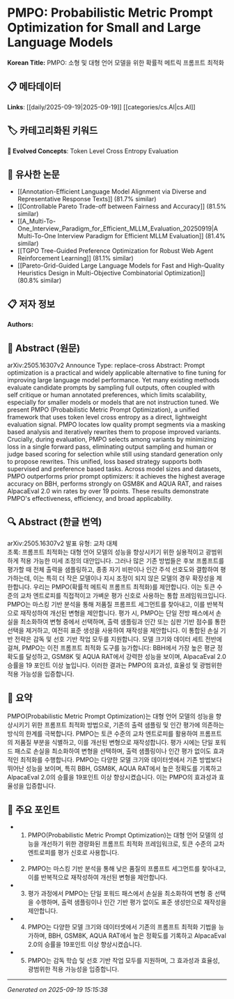 
# PMPO: Probabilistic Metric Prompt Optimization for Small and Large Language Models

**Korean Title:** PMPO: 소형 및 대형 언어 모델을 위한 확률적 메트릭 프롬프트 최적화

## 📋 메타데이터

**Links**: [[daily/2025-09-19|2025-09-19]] [[categories/cs.AI|cs.AI]]

## 🏷️ 카테고리화된 키워드
**🚀 Evolved Concepts**: Token Level Cross Entropy Evaluation

## 🔗 유사한 논문
- [[Annotation-Efficient Language Model Alignment via Diverse and Representative Response Texts]] (81.7% similar)
- [[Controllable Pareto Trade-off between Fairness and Accuracy]] (81.5% similar)
- [[A_Multi-To-One_Interview_Paradigm_for_Efficient_MLLM_Evaluation_20250919|A Multi-To-One Interview Paradigm for Efficient MLLM Evaluation]] (81.4% similar)
- [[TGPO Tree-Guided Preference Optimization for Robust Web Agent Reinforcement Learning]] (81.1% similar)
- [[Pareto-Grid-Guided Large Language Models for Fast and High-Quality Heuristics Design in Multi-Objective Combinatorial Optimization]] (80.8% similar)

## 📋 저자 정보

**Authors:** 

## 📄 Abstract (원문)

arXiv:2505.16307v2 Announce Type: replace-cross 
Abstract: Prompt optimization is a practical and widely applicable alternative to fine tuning for improving large language model performance. Yet many existing methods evaluate candidate prompts by sampling full outputs, often coupled with self critique or human annotated preferences, which limits scalability, especially for smaller models or models that are not instruction tuned. We present PMPO (Probabilistic Metric Prompt Optimization), a unified framework that uses token level cross entropy as a direct, lightweight evaluation signal. PMPO locates low quality prompt segments via a masking based analysis and iteratively rewrites them to propose improved variants. Crucially, during evaluation, PMPO selects among variants by minimizing loss in a single forward pass, eliminating output sampling and human or judge based scoring for selection while still using standard generation only to propose rewrites. This unified, loss based strategy supports both supervised and preference based tasks. Across model sizes and datasets, PMPO outperforms prior prompt optimizers: it achieves the highest average accuracy on BBH, performs strongly on GSM8K and AQUA RAT, and raises AlpacaEval 2.0 win rates by over 19 points. These results demonstrate PMPO's effectiveness, efficiency, and broad applicability.

## 🔍 Abstract (한글 번역)

arXiv:2505.16307v2 발표 유형: 교차 대체  
초록: 프롬프트 최적화는 대형 언어 모델의 성능을 향상시키기 위한 실용적이고 광범위하게 적용 가능한 미세 조정의 대안입니다. 그러나 많은 기존 방법들은 후보 프롬프트를 평가할 때 전체 출력을 샘플링하고, 종종 자기 비판이나 인간 주석 선호도와 결합하여 평가하는데, 이는 특히 더 작은 모델이나 지시 조정이 되지 않은 모델의 경우 확장성을 제한합니다. 우리는 PMPO(확률적 메트릭 프롬프트 최적화)를 제안합니다. 이는 토큰 수준의 교차 엔트로피를 직접적이고 가벼운 평가 신호로 사용하는 통합 프레임워크입니다. PMPO는 마스킹 기반 분석을 통해 저품질 프롬프트 세그먼트를 찾아내고, 이를 반복적으로 재작성하여 개선된 변형을 제안합니다. 평가 시, PMPO는 단일 전방 패스에서 손실을 최소화하여 변형 중에서 선택하며, 출력 샘플링과 인간 또는 심판 기반 점수를 통한 선택을 제거하고, 여전히 표준 생성을 사용하여 재작성을 제안합니다. 이 통합된 손실 기반 전략은 감독 및 선호 기반 작업 모두를 지원합니다. 모델 크기와 데이터 세트 전반에 걸쳐, PMPO는 이전 프롬프트 최적화 도구를 능가합니다: BBH에서 가장 높은 평균 정확도를 달성하고, GSM8K 및 AQUA RAT에서 강력한 성능을 보이며, AlpacaEval 2.0 승률을 19 포인트 이상 높입니다. 이러한 결과는 PMPO의 효과성, 효율성 및 광범위한 적용 가능성을 입증합니다.

## 📝 요약

PMPO(Probabilistic Metric Prompt Optimization)는 대형 언어 모델의 성능을 향상시키기 위한 프롬프트 최적화 방법으로, 기존의 출력 샘플링 및 인간 평가에 의존하는 방식의 한계를 극복합니다. PMPO는 토큰 수준의 교차 엔트로피를 활용하여 프롬프트의 저품질 부분을 식별하고, 이를 개선된 변형으로 재작성합니다. 평가 시에는 단일 포워드 패스로 손실을 최소화하여 변형을 선택하며, 출력 샘플링이나 인간 평가 없이도 효과적인 최적화를 수행합니다. PMPO는 다양한 모델 크기와 데이터셋에서 기존 방법보다 뛰어난 성능을 보이며, 특히 BBH, GSM8K, AQUA RAT에서 높은 정확도를 기록하고 AlpacaEval 2.0의 승률을 19포인트 이상 향상시켰습니다. 이는 PMPO의 효과성과 효율성을 입증합니다.

## 🎯 주요 포인트

- 1. PMPO(Probabilistic Metric Prompt Optimization)는 대형 언어 모델의 성능을 개선하기 위한 경량화된 프롬프트 최적화 프레임워크로, 토큰 수준의 교차 엔트로피를 평가 신호로 사용합니다.

- 2. PMPO는 마스킹 기반 분석을 통해 낮은 품질의 프롬프트 세그먼트를 찾아내고, 이를 반복적으로 재작성하여 개선된 변형을 제안합니다.

- 3. 평가 과정에서 PMPO는 단일 포워드 패스에서 손실을 최소화하여 변형 중 선택을 수행하며, 출력 샘플링이나 인간 기반 평가 없이도 표준 생성만으로 재작성을 제안합니다.

- 4. PMPO는 다양한 모델 크기와 데이터셋에서 기존의 프롬프트 최적화 기법을 능가하며, BBH, GSM8K, AQUA RAT에서 높은 정확도를 기록하고 AlpacaEval 2.0의 승률을 19포인트 이상 향상시켰습니다.

- 5. PMPO는 감독 학습 및 선호 기반 작업 모두를 지원하며, 그 효과성과 효율성, 광범위한 적용 가능성을 입증합니다.

---

*Generated on 2025-09-19 15:15:38*